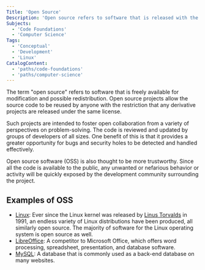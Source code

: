 ```yaml
---
Title: 'Open Source'
Description: 'Open source refers to software that is released with the source code made freely available for modification and possible redistribution.'
Subjects:
  - 'Code Foundations'
  - 'Computer Science'
Tags:
  - 'Conceptual'
  - 'Development'
  - 'Linux'
CatalogContent:
  - 'paths/code-foundations'
  - 'paths/computer-science'
---
```


The term "open source" refers to software that is freely available for modification and possible redistribution. Open source projects allow the source code to be reused by anyone with the restriction that any derivative projects are released under the same license.

Such projects are intended to foster open collaboration from a variety of perspectives on problem-solving. The code is reviewed and updated by groups of developers of all sizes. One benefit of this is that it provides a greater opportunity for bugs and security holes to be detected and handled effectively.

Open source software (OSS) is also thought to be more trustworthy. Since all the code is available to the public, any unwanted or nefarious behavior or activity will be quickly exposed by the development community surrounding the project.

## Examples of OSS

- [Linux](https://www.linux.org/): Ever since the Linux kernel was released by [Linus Torvalds](https://www.codecademy.com/resources/docs/general/linus-torvalds) in 1991, an endless variety of Linux distributions have been produced, all similarly open source. The majority of software for the Linux operating system is open source as well.
- [LibreOffice](https://www.libreoffice.org/): A competitor to Microsoft Office, which offers word processing, spreadsheet, presentation, and database software.
- [MySQL](https://www.mysql.com/): A database that is commonly used as a back-end database on many websites.
